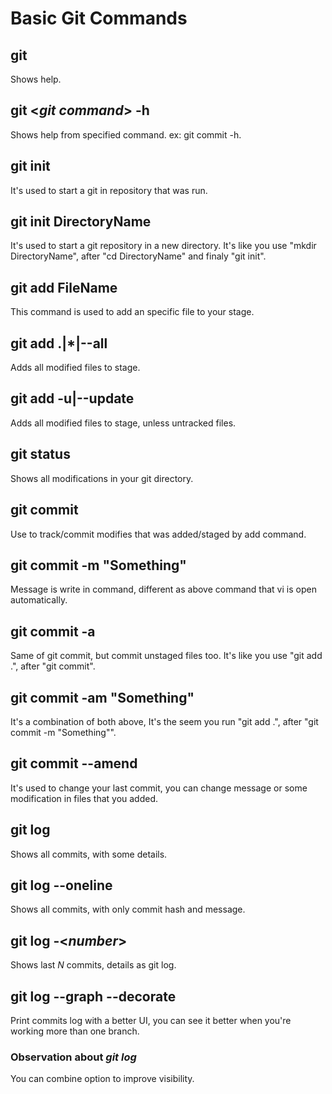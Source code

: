 # Basic Git Commands

## git
Shows help.

## git <_git command_> -h
Shows help from specified command. ex: git commit -h.

## git init
It's used to start a git in repository that was run.

## git init DirectoryName
It's used to start a git repository in a new directory. It's like you use "mkdir DirectoryName", after "cd DirectoryName" and finaly "git init".

## git add FileName
This command is used to add an specific file to your stage.

## git add .|*|--all
Adds all modified files to stage.

## git add -u|--update
Adds all modified files to stage, unless untracked files.

## git status
Shows all modifications in your git directory.

## git commit
Use to track/commit modifies that was added/staged by add command.

## git commit -m "Something"
Message is write in command, different as above command that vi is open automatically.

## git commit -a
Same of git commit, but commit unstaged files too. It's like you use "git add .", after "git commit".

## git commit -am "Something"
It's a combination of both above, It's the seem you run "git add .", after "git commit -m "Something"".

## git commit --amend
It's used to change your last commit, you can change message or some modification in files that you added.

## git log
Shows all commits, with some details.

## git log --oneline
Shows all commits, with only commit hash and message.

## git log -<_number_>
Shows last _N_ commits, details as git log.

## git log --graph --decorate
Print commits log with a better UI, you can see it better when you're working more than one branch.

### Observation about _git log_
You can combine option to improve visibility.